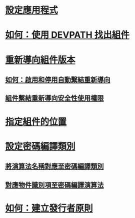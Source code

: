 # [設定應用程式](index.md)
# [如何：使用 DEVPATH 找出組件](how-to-locate-assemblies-by-using-devpath.md)
# [重新導向組件版本](redirect-assembly-versions.md)
## [如何：啟用和停用自動繫結重新導向](how-to-enable-and-disable-automatic-binding-redirection.md)
## [組件繫結重新導向安全性使用權限](assembly-binding-redirection-security-permission.md)
# [指定組件的位置](specify-assembly-location.md)
# [設定密碼編譯類別](configure-cryptography-classes.md)
## [將演算法名稱對應至密碼編譯類別](map-algorithm-names-to-cryptography-classes.md)
## [對應物件識別項至密碼編譯演算法](map-object-identifiers-to-cryptography-algorithms.md)
# [如何：建立發行者原則](how-to-create-a-publisher-policy.md)
